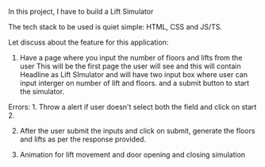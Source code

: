 In this project, I have to build a Lift Simulator

The tech stack to be used is quiet simple: HTML, CSS and JS/TS.

Let discuss about the feature for this application:
1. Have a page where you input the number of floors and lifts from the user
This will be the first page the user will see and this will contain Headline as Lift SImulator and will have two input box where user can input interger on number of lift and floors. and a submit button to start the simulator.

Errors: 1. Throw a alert if user doesn't select both the field and click on start
        2. 

2. After the user submit the inputs and click on submit, generate the floors and lifts as per the response provided.
   
3. Animation for lift movement and door opening and closing simulation
